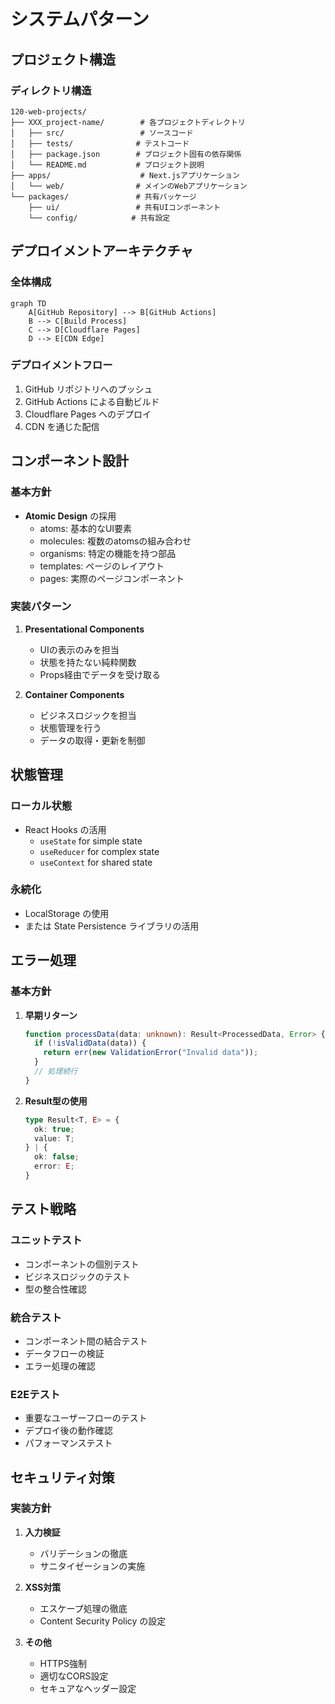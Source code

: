 # システムパターン

## プロジェクト構造
### ディレクトリ構造
```
120-web-projects/
├── XXX_project-name/        # 各プロジェクトディレクトリ
│   ├── src/                 # ソースコード
│   ├── tests/              # テストコード
│   ├── package.json        # プロジェクト固有の依存関係
│   └── README.md           # プロジェクト説明
├── apps/                    # Next.jsアプリケーション
│   └── web/                # メインのWebアプリケーション
└── packages/               # 共有パッケージ
    ├── ui/                 # 共有UIコンポーネント
    └── config/            # 共有設定
```

## デプロイメントアーキテクチャ
### 全体構成
```mermaid
graph TD
    A[GitHub Repository] --> B[GitHub Actions]
    B --> C[Build Process]
    C --> D[Cloudflare Pages]
    D --> E[CDN Edge]
```

### デプロイメントフロー
1. GitHub リポジトリへのプッシュ
2. GitHub Actions による自動ビルド
3. Cloudflare Pages へのデプロイ
4. CDN を通じた配信

## コンポーネント設計
### 基本方針
- **Atomic Design** の採用
  - atoms: 基本的なUI要素
  - molecules: 複数のatomsの組み合わせ
  - organisms: 特定の機能を持つ部品
  - templates: ページのレイアウト
  - pages: 実際のページコンポーネント

### 実装パターン
1. **Presentational Components**
   - UIの表示のみを担当
   - 状態を持たない純粋関数
   - Props経由でデータを受け取る

2. **Container Components**
   - ビジネスロジックを担当
   - 状態管理を行う
   - データの取得・更新を制御

## 状態管理
### ローカル状態
- React Hooks の活用
  - `useState` for simple state
  - `useReducer` for complex state
  - `useContext` for shared state

### 永続化
- LocalStorage の使用
- または State Persistence ライブラリの活用

## エラー処理
### 基本方針
1. **早期リターン**
   ```typescript
   function processData(data: unknown): Result<ProcessedData, Error> {
     if (!isValidData(data)) {
       return err(new ValidationError("Invalid data"));
     }
     // 処理続行
   }
   ```

2. **Result型の使用**
   ```typescript
   type Result<T, E> = {
     ok: true;
     value: T;
   } | {
     ok: false;
     error: E;
   }
   ```

## テスト戦略
### ユニットテスト
- コンポーネントの個別テスト
- ビジネスロジックのテスト
- 型の整合性確認

### 統合テスト
- コンポーネント間の結合テスト
- データフローの検証
- エラー処理の確認

### E2Eテスト
- 重要なユーザーフローのテスト
- デプロイ後の動作確認
- パフォーマンステスト

## セキュリティ対策
### 実装方針
1. **入力検証**
   - バリデーションの徹底
   - サニタイゼーションの実施

2. **XSS対策**
   - エスケープ処理の徹底
   - Content Security Policy の設定

3. **その他**
   - HTTPS強制
   - 適切なCORS設定
   - セキュアなヘッダー設定